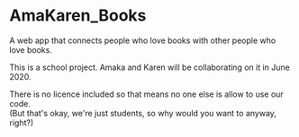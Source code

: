 # AmaKaren_Books

A web app that connects people who love books with other people who love books.

This is a school project. Amaka and Karen will be collaborating on it in June 2020.

There is no licence included so that means no one else is allow to use our code.  
(But that's okay, we're just students, so why would you want to anyway, right?)
